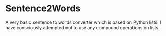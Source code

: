 # Sentence2Words
A very basic sentence to words converter which is based on Python lists. I have consciously attempted not to use any compound operations on lists.
